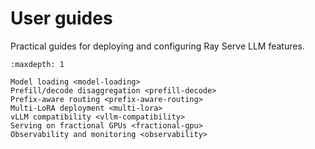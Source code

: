 # User guides

Practical guides for deploying and configuring Ray Serve LLM features.

```{toctree}
:maxdepth: 1

Model loading <model-loading>
Prefill/decode disaggregation <prefill-decode>
Prefix-aware routing <prefix-aware-routing>
Multi-LoRA deployment <multi-lora>
vLLM compatibility <vllm-compatibility>
Serving on fractional GPUs <fractional-gpu>
Observability and monitoring <observability>
```

